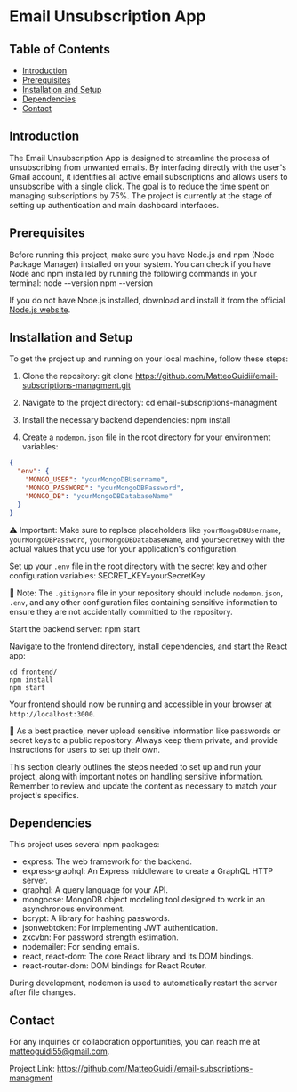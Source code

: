 # Email Unsubscription App

## Table of Contents
- [Introduction](#introduction)
- [Prerequisites](#prerequisites)
- [Installation and Setup](#installation-and-setup)
- [Dependencies](#dependencies)
- [Contact](#contact)

## Introduction
The Email Unsubscription App is designed to streamline the process of unsubscribing from unwanted emails. By interfacing directly with the user's Gmail account, it identifies all active email subscriptions and allows users to unsubscribe with a single click. The goal is to reduce the time spent on managing subscriptions by 75%. The project is currently at the stage of setting up authentication and main dashboard interfaces.

## Prerequisites
Before running this project, make sure you have Node.js and npm (Node Package Manager) installed on your system. You can check if you have Node and npm installed by running the following commands in your terminal:
node --version
npm --version

If you do not have Node.js installed, download and install it from the official [Node.js website](https://nodejs.org/).

## Installation and Setup
To get the project up and running on your local machine, follow these steps:

1. Clone the repository:
git clone https://github.com/MatteoGuidii/email-subscriptions-managment.git

2. Navigate to the project directory:
cd email-subscriptions-managment

3. Install the necessary backend dependencies:
npm install

4. Create a `nodemon.json` file in the root directory for your environment variables:
```json
{
  "env": {
    "MONGO_USER": "yourMongoDBUsername",
    "MONGO_PASSWORD": "yourMongoDBPassword",
    "MONGO_DB": "yourMongoDBDatabaseName"
  }
}
```
⚠️ Important: Make sure to replace placeholders like `yourMongoDBUsername`, `yourMongoDBPassword`, `yourMongoDBDatabaseName`, and `yourSecretKey` with the actual values that you use for your application's configuration.

Set up your `.env` file in the root directory with the secret key and other configuration variables:
SECRET_KEY=yourSecretKey

📝 Note: The `.gitignore` file in your repository should include `nodemon.json`, `.env`, and any other configuration files containing sensitive information to ensure they are not accidentally committed to the repository.

Start the backend server:
npm start

Navigate to the frontend directory, install dependencies, and start the React app:
```
cd frontend/
npm install
npm start
```

Your frontend should now be running and accessible in your browser at `http://localhost:3000`.

🔐 As a best practice, never upload sensitive information like passwords or secret keys to a public repository. Always keep them private, and provide instructions for users to set up their own.

This section clearly outlines the steps needed to set up and run your project, along with important notes on handling sensitive information. Remember to review and update the content as necessary to match your project's specifics.

## Dependencies
This project uses several npm packages:

- express: The web framework for the backend.
- express-graphql: An Express middleware to create a GraphQL HTTP server.
- graphql: A query language for your API.
- mongoose: MongoDB object modeling tool designed to work in an asynchronous environment.
- bcrypt: A library for hashing passwords.
- jsonwebtoken: For implementing JWT authentication.
- zxcvbn: For password strength estimation.
- nodemailer: For sending emails.
- react, react-dom: The core React library and its DOM bindings.
- react-router-dom: DOM bindings for React Router.
  
During development, nodemon is used to automatically restart the server after file changes.

## Contact
For any inquiries or collaboration opportunities, you can reach me at matteoguidi55@gmail.com.

Project Link: https://github.com/MatteoGuidii/email-subscriptions-managment

